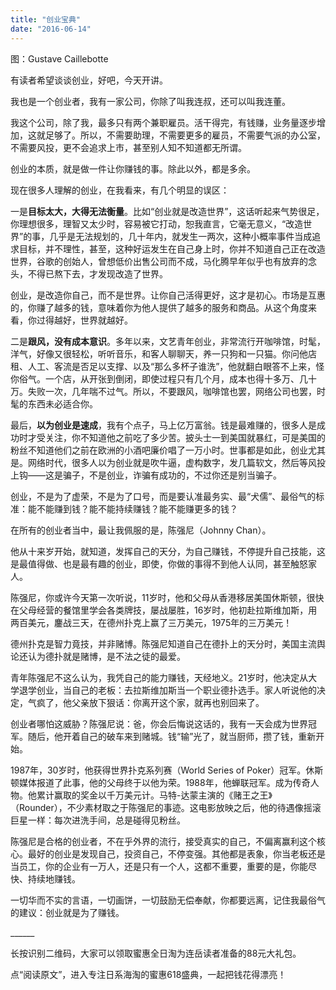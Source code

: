 ```yaml
---
title: "创业宝典"
date: "2016-06-14"
---
```


图：Gustave Caillebotte

有读者希望谈谈创业，好吧，今天开讲。  

我也是一个创业者，我有一家公司，你除了叫我连叔，还可以叫我连董。  

我这个公司，除了我，最多只有两个兼职雇员。活干得完，有钱赚，业务量逐步增加，这就足够了。所以，不需要助理，不需要更多的雇员，不需要气派的办公室，不需要风投，更不会追求上市，甚至别人知不知道都无所谓。

创业的本质，就是做一件让你赚钱的事。除此以外，都是多余。

现在很多人理解的创业，在我看来，有几个明显的误区：  

一是**目标太大，大得无法衡量**。比如“创业就是改造世界”，这话听起来气势很足，你理想很多，理智又太少时，容易被它打动，恕我直言，它毫无意义，“改造世界”的事，几乎是无法规划的，几十年内，就发生一两次，这种小概率事件当成追求目标，并不理性，甚至，这种好运发生在自己身上时，你并不知道自己正在改造世界，谷歌的创始人，曾想低价出售公司而不成，马化腾早年似乎也有放弃的念头，不得已熬下去，才发现改造了世界。

创业，是改造你自己，而不是世界。让你自己活得更好，这才是初心。市场是互惠的，你赚了越多的钱，意味着你为他人提供了越多的服务和商品。从这个角度来看，你过得越好，世界就越好。  

二是**跟风，没有成本意识**。多年以来，文艺青年创业，非常流行开咖啡馆，时髦，洋气，好像又很轻松，听听音乐，和客人聊聊天，养一只狗和一只猫。你问他店租、人工、客流是否足以支撑、以及“那么多杯子谁洗”，他就翻白眼答不上来，怪你俗气。一个店，从开张到倒闭，即使过程只有几个月，成本也得十多万、几十万。失败一次，几年喘不过气。所以，不要跟风，咖啡馆也罢，网络公司也罢，时髦的东西未必适合你。

最后，**以为创业是速成**，我有个点子，马上亿万富翁。钱是最难赚的，很多人是成功时才受关注，你不知道他之前吃了多少苦。披头士一到美国就暴红，可是美国的粉丝不知道他们之前在欧洲的小酒吧廉价唱了一万小时。世事都是如此，创业尤其是。网络时代，很多人以为创业就是吹牛逼，虚构数字，发几篇软文，然后等风投上钩——这是骗子，不是创业，诈骗有成功的，不过你还是别当骗子。

创业，不是为了虚荣，不是为了口号，而是要认准最务实、最“犬儒”、最俗气的标准：能不能赚到钱？能不能持续赚钱？能不能赚更多的钱？

在所有的创业者当中，最让我佩服的是，陈强尼（Johnny Chan）。

他从十来岁开始，就知道，发挥自己的天分，为自己赚钱，不停提升自己技能，这是最值得做、也是最有趣的创业，即使，你做的事得不到他人认同，甚至触怒家人。

陈强尼，你或许今天第一次听说，11岁时，他和父母从香港移居美国休斯顿，很快在父母经营的餐馆里学会各类牌技，屡战屡胜，16岁时，他初赴拉斯维加斯，用两百美元，鏖战三天，在德州扑克上赢了三万美元，1975年的三万美元！

德州扑克是智力竟技，并非赌博。陈强尼知道自己在德扑上的天分时，美国主流舆论还认为德扑就是赌博，是不法之徒的最爱。  

青年陈强尼不这么认为，我凭自己的能力赚钱，天经地义。21岁时，他决定从大学退学创业，当自己的老板：去拉斯维加斯当一个职业德扑选手。家人听说他的决定，气疯了，他父亲放下狠话：你离开这个家，就再也别回来了。

创业者哪怕这威胁？陈强尼说：爸，你会后悔说这话的，我有一天会成为世界冠军。随后，他开着自己的破车来到赌城。钱“输”光了，就当厨师，攒了钱，重新开始。

1987年，30岁时，他获得世界扑克系列赛（World Series of Poker）冠军。休斯顿媒体报道了此事，他的父母终于以他为荣。1988年，他蝉联冠军。成为传奇人物。他累计赢取的奖金以千万美元计。马特-达蒙主演的《赌王之王》（Rounder），不少素材取之于陈强尼的事迹。这电影放映之后，他的待遇像摇滚巨星一样：每次进洗手间，总是碰得见粉丝。  

陈强尼是合格的创业者，不在乎外界的流行，接受真实的自己，不偏离赢利这个核心。最好的创业是发现自己，投资自己，不停变强。其他都是表象，你当老板还是当员工，你的企业有一万人，还是只有一个人，这都不重要，重要的是，你能尽快、持续地赚钱。

一切华而不实的言语，一切画饼，一切鼓励无偿奉献，你都要远离，记住我最俗气的建议：创业就是为了赚钱。

\_\_\_\_\_\_

长按识别二维码，大家可以领取蜜惠全日淘为连岳读者准备的88元大礼包。

  
点“阅读原文”，进入专注日系海淘的蜜惠618盛典，一起把钱花得漂亮！
